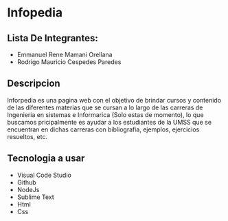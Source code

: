 # Infopedia

## Lista De Integrantes:
- Emmanuel Rene Mamani Orellana 
- Rodrigo Mauricio Cespedes Paredes

## Descripcion 

Inforpedia es una pagina web con el objetivo de brindar cursos y contenido de las diferentes materias que se cursan a lo largo de las carreras de Ingenieria en sistemas e Informarica (Solo estas de momento), lo que buscamos pricipalmente es ayudar a los estudiantes de la UMSS que se encuentran en dichas carreras con bibliografia, ejemplos, ejercicios resueltos, etc.  

## Tecnologia a usar
 - Visual Code Studio 
 - Github
 - NodeJs
 - Sublime Text
 - Html
 - Css